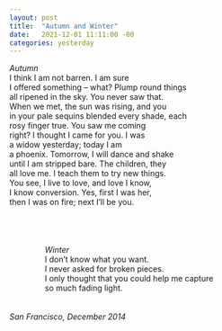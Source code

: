 ```yaml
---
layout: post
title:  "Autumn and Winter"
date:   2021-12-01 11:11:00 -00
categories: yesterday
---
```

*Autumn*
<br/>
I think I am not barren. I am sure<br/>
I offered something – what?  Plump round things<br/>
all ripened in the sky. You never saw that.<br/>
When we met, the sun was rising, and you<br/>
in your pale sequins blended every shade, each<br/>
rosy finger true. You saw me coming<br/>
right? I thought I came for you. I was<br/>
a widow yesterday; today I am<br/>
a phoenix. Tomorrow, I will dance and shake<br/>
until I am stripped bare. The children, they<br/>
all love me. I teach them to try new things.<br/>
You see, I live to love, and love I know,<br/>
I know conversion. Yes, first I was her,<br/>
then I was on fire; next I’ll be you.<br/>
<br/>
<br/>
<br/>                       
&nbsp;&nbsp;&nbsp;&nbsp;&nbsp;&nbsp;&nbsp;&nbsp;&nbsp;&nbsp;&nbsp;&nbsp;&nbsp;&nbsp;&nbsp;&nbsp;*Winter*                      
&nbsp;&nbsp;&nbsp;&nbsp;&nbsp;&nbsp;&nbsp;&nbsp;&nbsp;&nbsp;&nbsp;&nbsp;&nbsp;&nbsp;&nbsp;&nbsp;I don’t know what you want.<br/>
&nbsp;&nbsp;&nbsp;&nbsp;&nbsp;&nbsp;&nbsp;&nbsp;&nbsp;&nbsp;&nbsp;&nbsp;&nbsp;&nbsp;&nbsp;&nbsp;I never asked for broken pieces.<br/>
&nbsp;&nbsp;&nbsp;&nbsp;&nbsp;&nbsp;&nbsp;&nbsp;&nbsp;&nbsp;&nbsp;&nbsp;&nbsp;&nbsp;&nbsp;&nbsp;I only thought that you could help me capture<br/>
&nbsp;&nbsp;&nbsp;&nbsp;&nbsp;&nbsp;&nbsp;&nbsp;&nbsp;&nbsp;&nbsp;&nbsp;&nbsp;&nbsp;&nbsp;&nbsp;so much fading light.
<br/>
<br/>
<br/>
*San Francisco, December 2014*

